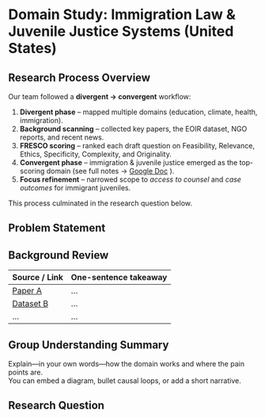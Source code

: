 # Domain Study: Immigration Law & Juvenile Justice Systems (United States)

## Research Process Overview

Our team followed a **divergent → convergent** workflow:

1. **Divergent phase** –
mapped multiple domains (education, climate, health, immigration).  
2. **Background scanning** –
collected key papers, the EOIR dataset, NGO reports, and recent news.  
3. **FRESCO scoring** –
ranked each draft question on
Feasibility, Relevance, Ethics, Specificity, Complexity, and Originality.  
4. **Convergent phase** –
immigration & juvenile justice emerged as the top-scoring domain
(see full notes →
[Google Doc](https://docs.google.com/document/d/1Wo8sHQ3FvOEXaQ5oRqN3xzSI-P6H3Mz-ySBnWYSa9dc/edit?usp=sharing)
).
5. **Focus refinement** –
narrowed scope to *access to counsel* and *case outcomes* for immigrant juveniles.

This process culminated in the research question below.

## Problem Statement
> <!-- One concise paragraph describing the real-world problems as you 
> (or someone you know) experienced it.  
> Explain who is affected and why it matters. -->

## Background Review

| Source / Link | One-sentence takeaway |
|---------------|-----------------------|
| [Paper A](#)  | … |
| [Dataset B](#) | … |
| … | … |

## Group Understanding Summary

Explain—in your own words—how the domain works and where the pain points are.  
You can embed a diagram, bullet causal loops, or add a short narrative.

## Research Question
